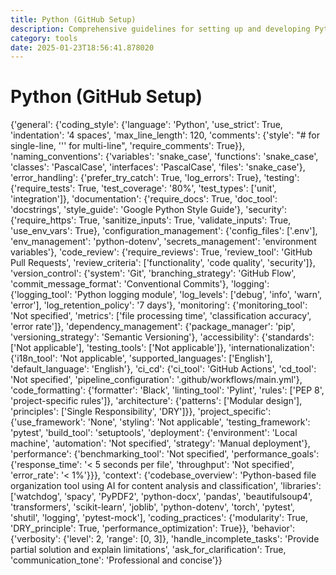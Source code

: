 ```yaml
---
title: Python (GitHub Setup)
description: Comprehensive guidelines for setting up and developing Python projects on GitHub, including coding standards, testing, documentation, and deployment strategies.
category: tools
date: 2025-01-23T18:56:41.878020
---
```


# Python (GitHub Setup)

{'general': {'coding_style': {'language': 'Python', 'use_strict': True, 'indentation': '4 spaces', 'max_line_length': 120, 'comments': {'style': "# for single-line, ''' for multi-line", 'require_comments': True}}, 'naming_conventions': {'variables': 'snake_case', 'functions': 'snake_case', 'classes': 'PascalCase', 'interfaces': 'PascalCase', 'files': 'snake_case'}, 'error_handling': {'prefer_try_catch': True, 'log_errors': True}, 'testing': {'require_tests': True, 'test_coverage': '80%', 'test_types': ['unit', 'integration']}, 'documentation': {'require_docs': True, 'doc_tool': 'docstrings', 'style_guide': 'Google Python Style Guide'}, 'security': {'require_https': True, 'sanitize_inputs': True, 'validate_inputs': True, 'use_env_vars': True}, 'configuration_management': {'config_files': ['.env'], 'env_management': 'python-dotenv', 'secrets_management': 'environment variables'}, 'code_review': {'require_reviews': True, 'review_tool': 'GitHub Pull Requests', 'review_criteria': ['functionality', 'code quality', 'security']}, 'version_control': {'system': 'Git', 'branching_strategy': 'GitHub Flow', 'commit_message_format': 'Conventional Commits'}, 'logging': {'logging_tool': 'Python logging module', 'log_levels': ['debug', 'info', 'warn', 'error'], 'log_retention_policy': '7 days'}, 'monitoring': {'monitoring_tool': 'Not specified', 'metrics': ['file processing time', 'classification accuracy', 'error rate']}, 'dependency_management': {'package_manager': 'pip', 'versioning_strategy': 'Semantic Versioning'}, 'accessibility': {'standards': ['Not applicable'], 'testing_tools': ['Not applicable']}, 'internationalization': {'i18n_tool': 'Not applicable', 'supported_languages': ['English'], 'default_language': 'English'}, 'ci_cd': {'ci_tool': 'GitHub Actions', 'cd_tool': 'Not specified', 'pipeline_configuration': '.github/workflows/main.yml'}, 'code_formatting': {'formatter': 'Black', 'linting_tool': 'Pylint', 'rules': ['PEP 8', 'project-specific rules']}, 'architecture': {'patterns': ['Modular design'], 'principles': ['Single Responsibility', 'DRY']}}, 'project_specific': {'use_framework': 'None', 'styling': 'Not applicable', 'testing_framework': 'pytest', 'build_tool': 'setuptools', 'deployment': {'environment': 'Local machine', 'automation': 'Not specified', 'strategy': 'Manual deployment'}, 'performance': {'benchmarking_tool': 'Not specified', 'performance_goals': {'response_time': '< 5 seconds per file', 'throughput': 'Not specified', 'error_rate': '< 1%'}}}, 'context': {'codebase_overview': 'Python-based file organization tool using AI for content analysis and classification', 'libraries': ['watchdog', 'spacy', 'PyPDF2', 'python-docx', 'pandas', 'beautifulsoup4', 'transformers', 'scikit-learn', 'joblib', 'python-dotenv', 'torch', 'pytest', 'shutil', 'logging', 'pytest-mock'], 'coding_practices': {'modularity': True, 'DRY_principle': True, 'performance_optimization': True}}, 'behavior': {'verbosity': {'level': 2, 'range': [0, 3]}, 'handle_incomplete_tasks': 'Provide partial solution and explain limitations', 'ask_for_clarification': True, 'communication_tone': 'Professional and concise'}}
